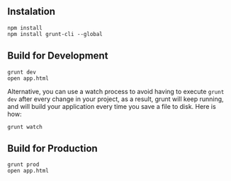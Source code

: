 ## Instalation

```
npm install
npm install grunt-cli --global
```

## Build for Development

```
grunt dev
open app.html
```

Alternative, you can use a watch process to avoid having to execute `grunt dev` after
every change in your project, as a result, grunt will keep running, and will build
your application every time you save a file to disk. Here is how:

```
grunt watch
```

## Build for Production

```
grunt prod
open app.html
```
